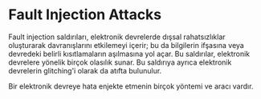 # Fault Injection Attacks

Fault injection saldırıları, elektronik devrelerde dışsal rahatsızlıklar oluşturarak davranışlarını etkilemeyi içerir; bu da bilgilerin ifşasına veya devredeki belirli kısıtlamaların aşılmasına yol açar. Bu saldırılar, elektronik devrelere yönelik birçok olasılık sunar. Bu saldırıya ayrıca elektronik devrelerin glitching'i olarak da atıfta bulunulur.

Bir elektronik devreye hata enjekte etmenin birçok yöntemi ve aracı vardır.
